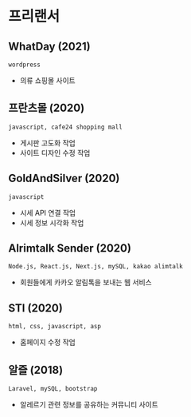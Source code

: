 # 프리랜서

## WhatDay (2021)
    wordpress
- 의류 쇼핑몰 사이트

## 프란츠몰 (2020)
    javascript, cafe24 shopping mall
- 게시판 고도화 작업
- 사이트 디자인 수정 작업

## GoldAndSilver (2020)
    javascript
- 시세 API 연결 작업
- 시세 정보 시각화 작업

## Alrimtalk Sender (2020)
    Node.js, React.js, Next.js, mySQL, kakao alimtalk
- 회원들에게 카카오 알림톡을 보내는 웹 서비스

## STI (2020)
    html, css, javascript, asp
- 홈페이지 수정 작업

## 알즐 (2018)
    Laravel, mySQL, bootstrap
- 알레르기 관련 정보를 공유하는 커뮤니티 사이트
